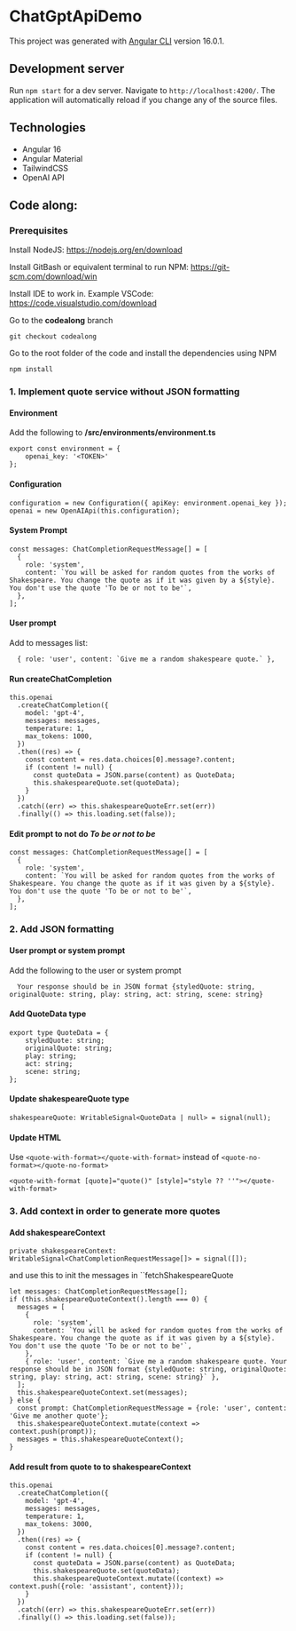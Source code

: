 # ChatGptApiDemo

This project was generated with [Angular CLI](https://github.com/angular/angular-cli) version 16.0.1.

## Development server

Run `npm start` for a dev server. Navigate to `http://localhost:4200/`. The application will automatically reload if you change any of the source files.

## Technologies

- Angular 16
- Angular Material
- TailwindCSS
- OpenAI API

## Code along:

### Prerequisites

Install NodeJS: https://nodejs.org/en/download

Install GitBash or equivalent terminal to run NPM: https://git-scm.com/download/win

Install IDE to work in. Example VSCode: https://code.visualstudio.com/download

Go to the **codealong** branch

    git checkout codealong

Go to the root folder of the code and install the dependencies using NPM

    npm install

### 1. Implement quote service without JSON formatting

#### Environment

Add the following to **/src/environments/environment.ts**

    export const environment = {
        openai_key: '<TOKEN>'
    };

#### Configuration

    configuration = new Configuration({ apiKey: environment.openai_key });
    openai = new OpenAIApi(this.configuration);

#### System Prompt

    const messages: ChatCompletionRequestMessage[] = [
      {
        role: 'system',
        content: `You will be asked for random quotes from the works of Shakespeare. You change the quote as if it was given by a ${style}. You don't use the quote 'To be or not to be'`,
      },
    ];

#### User prompt

Add to messages list:

      { role: 'user', content: `Give me a random shakespeare quote.` },

#### Run createChatCompletion

    this.openai
      .createChatCompletion({
        model: 'gpt-4',
        messages: messages,
        temperature: 1,
        max_tokens: 1000,
      })
      .then((res) => {
        const content = res.data.choices[0].message?.content;
        if (content != null) {
          const quoteData = JSON.parse(content) as QuoteData;
          this.shakespeareQuote.set(quoteData);
        }
      })
      .catch((err) => this.shakespeareQuoteErr.set(err))
      .finally(() => this.loading.set(false));

#### Edit prompt to not do <em>To be or not to be</em>

    const messages: ChatCompletionRequestMessage[] = [
      {
        role: 'system',
        content: `You will be asked for random quotes from the works of Shakespeare. You change the quote as if it was given by a ${style}. You don't use the quote 'To be or not to be'`,
      },
    ];

### 2. Add JSON formatting

#### User prompt or system prompt

Add the following to the user or system prompt

      Your response should be in JSON format {styledQuote: string, originalQuote: string, play: string, act: string, scene: string}

#### Add QuoteData type

    export type QuoteData = {
        styledQuote: string;
        originalQuote: string;
        play: string;
        act: string;
        scene: string;
    };

#### Update shakespeareQuote type

    shakespeareQuote: WritableSignal<QuoteData | null> = signal(null);

#### Update HTML

Use `<quote-with-format></quote-with-format>` instead of `<quote-no-format></quote-no-format>`

    <quote-with-format [quote]="quote()" [style]="style ?? ''"></quote-with-format>

### 3. Add context in order to generate more quotes

#### Add shakespeareContext

    private shakespeareContext: WritableSignal<ChatCompletionRequestMessage[]> = signal([]);

and use this to init the messages in ``fetchShakespeareQuote

    let messages: ChatCompletionRequestMessage[];
    if (this.shakespeareQuoteContext().length === 0) {
      messages = [
        {
          role: 'system',
          content: `You will be asked for random quotes from the works of Shakespeare. You change the quote as if it was given by a ${style}. You don't use the quote 'To be or not to be'`,
        },
        { role: 'user', content: `Give me a random shakespeare quote. Your response should be in JSON format {styledQuote: string, originalQuote: string, play: string, act: string, scene: string}` },
      ];
      this.shakespeareQuoteContext.set(messages);
    } else {
      const prompt: ChatCompletionRequestMessage = {role: 'user', content: 'Give me another quote'};
      this.shakespeareQuoteContext.mutate(context => context.push(prompt));
      messages = this.shakespeareQuoteContext();
    }

#### Add result from quote to to shakespeareContext    

    this.openai
      .createChatCompletion({
        model: 'gpt-4',
        messages: messages,
        temperature: 1,
        max_tokens: 3000,
      })
      .then((res) => {
        const content = res.data.choices[0].message?.content;
        if (content != null) {  
          const quoteData = JSON.parse(content) as QuoteData;        
          this.shakespeareQuote.set(quoteData);
          this.shakespeareQuoteContext.mutate((context) => context.push({role: 'assistant', content}));
        }
      })
      .catch((err) => this.shakespeareQuoteErr.set(err))
      .finally(() => this.loading.set(false));




